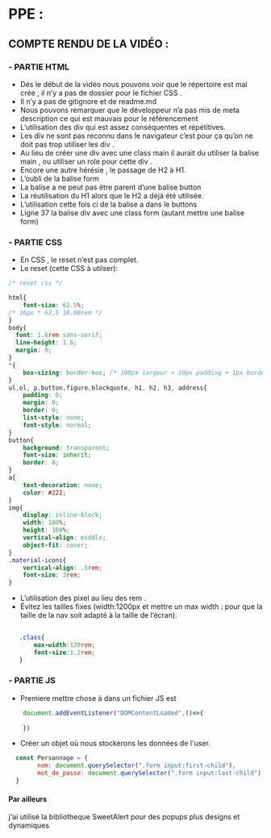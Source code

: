# PPE : 

## COMPTE RENDU DE LA VIDÉO  :
### - PARTIE HTML
* Dés le début de la vidéo nous pouvons voir que le répertoire est mal crée , il n’y a pas de dossier pour le fichier CSS .
*  Il n’y a pas de gitignore et de readme.md
*  Nous pouvons remarquer que le développeur n’a pas mis de meta description  ce qui est mauvais pour le référencement 
*  L’utilisation des div qui est assez conséquentes et répétitives.
*  Les div ne sont pas reconnu dans le navigateur c’est pour ça qu’on ne doit pas trop utiliser les div . 
*  Au lieu de créer une div avec une class main il aurait du utiliser la balise main , ou utiliser un role pour cette div . 
* Encore une autre hérésie , le passage de H2 à H1.
* L’oubli de la balise form
* La balise a ne peut pas être parent d’une balise button
* La réutilisation du H1 alors que le H2 a déjà été utilisée.
* L’utilisation cette fois ci de la balise a dans le buttons
* Ligne 37 la balise div avec une class form (autant mettre une balise form)

### - PARTIE CSS  

* En CSS , le reset n’est pas complet. 
* Le reset (cette CSS à utilser):
```css
/* reset css */

html{
    font-size: 62.5%; 
/* 16px * 62,5 10.00rem */
}
body{
  font: 1.6rem sans-serif;
  line-height: 1.6;
  margin: 0;
}
*{
    box-sizing: border-box; /* 100px largeur + 10px padding + 1px border */
}
ul,ol, p,button,figure,blockquote, h1, h2, h3, address{
    padding: 0;
    margin: 0;
    border: 0;
    list-style: none;
    font-style: normal;
}
button{
    background: transparent;
    font-size: inherit;
    border: 0;
}
a{
    text-decoration: none;
    color: #222;
}
img{
    display: inline-block;
    width: 100%;
    height: 100%;
    vertical-align: middle;
    object-fit: cover;
}
.material-icons{
    vertical-align: .5rem;
    font-size: 3rem;
}


```

* L’utilisation des pixel au lieu des rem .
* Évitez les tailles fixes (width:1200px et mettre un max width :  pour que la taille de la nav soit adapté à la taille de l’écran).
```css
   
   .class{
       max-width:120rem;
       font-size:1.2rem;
   }
```

### - PARTIE JS

* Premiere mettre chose à dans un fichier JS  est 
```js
    document.addEventListener("DOMContentLoaded",()=>{
        
    })
```

* Créer un objet où nous stockerons les données de l'user.
```js
  const Personnage = {
        nom: document.querySelector(".form input:first-child"),
        mot_de_passe: document.querySelector(".form input:last-child"),
  }

```

#### Par ailleurs 
j'ai utilisé la bibliotheque SweetAlert pour des popups plus designs et dynamiques

